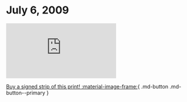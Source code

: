 # July 6, 2009

![](https://www.achewood.com/comic.php?date=07062009)

[Buy a signed strip of this print! :material-image-frame:](https://achewood-holiday-pop-up.myshopify.com/products/strip#07062009){ .md-button .md-button--primary }
